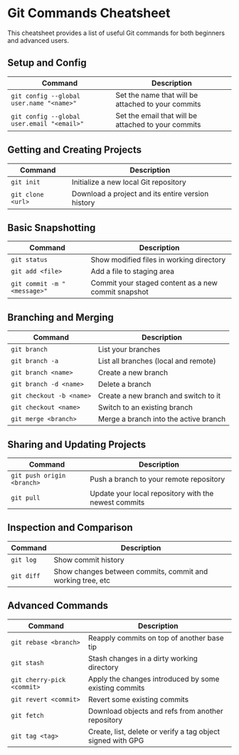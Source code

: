 # Git Commands Cheatsheet

This cheatsheet provides a list of useful Git commands for both beginners and advanced users.

## Setup and Config

| Command | Description |
|---------|-------------|
| `git config --global user.name "<name>"` | Set the name that will be attached to your commits |
| `git config --global user.email "<email>"` | Set the email that will be attached to your commits |

## Getting and Creating Projects

| Command | Description |
|---------|-------------|
| `git init` | Initialize a new local Git repository |
| `git clone <url>` | Download a project and its entire version history |

## Basic Snapshotting

| Command | Description |
|---------|-------------|
| `git status` | Show modified files in working directory |
| `git add <file>` | Add a file to staging area |
| `git commit -m "<message>"` | Commit your staged content as a new commit snapshot |

## Branching and Merging

| Command | Description |
|---------|-------------|
| `git branch` | List your branches |
| `git branch -a` | List all branches (local and remote) |
| `git branch <name>` | Create a new branch |
| `git branch -d <name>` | Delete a branch |
| `git checkout -b <name>` | Create a new branch and switch to it |
| `git checkout <name>` | Switch to an existing branch |
| `git merge <branch>` | Merge a branch into the active branch |

## Sharing and Updating Projects

| Command | Description |
|---------|-------------|
| `git push origin <branch>` | Push a branch to your remote repository |
| `git pull` | Update your local repository with the newest commits |

## Inspection and Comparison

| Command | Description |
|---------|-------------|
| `git log` | Show commit history |
| `git diff` | Show changes between commits, commit and working tree, etc |

## Advanced Commands

| Command | Description |
|---------|-------------|
| `git rebase <branch>` | Reapply commits on top of another base tip |
| `git stash` | Stash changes in a dirty working directory |
| `git cherry-pick <commit>` | Apply the changes introduced by some existing commits |
| `git revert <commit>` | Revert some existing commits |
| `git fetch` | Download objects and refs from another repository |
| `git tag <tag>` | Create, list, delete or verify a tag object signed with GPG |